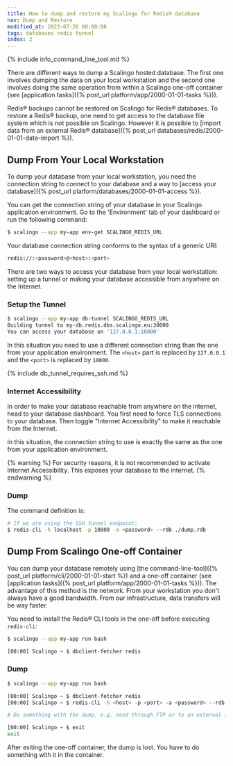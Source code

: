 ```yaml
---
title: How to dump and restore my Scalingo for Redis® database
nav: Dump and Restore
modified_at: 2023-07-26 00:00:00
tags: databases redis tunnel
index: 2
---
```


{% include info_command_line_tool.md %}

There are different ways to dump a Scalingo hosted database. The first one involves dumping the data on your local workstation and the second one involves doing the same operation from within a Scalingo one-off container (see [application tasks]({% post_url platform/app/2000-01-01-tasks %})).

Redis® backups cannot be restored on Scalingo for Redis® databases. To restore a Redis® backup, one need to get access to the database file system which is not possible on Scalingo. However it is possible to [import data from an external Redis® database]({% post_url databases/redis/2000-01-01-data-import %}).

## Dump From Your Local Workstation

To dump your database from your local workstation, you need the connection string to connect to your database and a way to [access your database]({% post_url platform/databases/2000-01-01-access %}).

You can get the connection string of your database in your Scalingo application environment. Go to the 'Environment' tab of your dashboard or run the following command:

```sh
$ scalingo --app my-app env-get SCALINGO_REDIS_URL
```

Your database connection string conforms to the syntax of a generic URI:

```sh
redis://:<password>@<host>:<port>
```

There are two ways to access your database from your local workstation: setting up a tunnel or making your database accessible from anywhere on the Internet.

### Setup the Tunnel

```sh
$ scalingo --app my-app db-tunnel SCALINGO_REDIS_URL
Building tunnel to my-db.redis.dbs.scalingo.eu:30000
You can access your database on '127.0.0.1:10000'
```

In this situation you need to use a different connection string than the one from your application environment. The `<host>` part is replaced by `127.0.0.1` and the `<port>` is replaced by `10000`.

{% include db_tunnel_requires_ssh.md %}

### Internet Accessibility

In order to make your database reachable from anywhere on the internet, head to your database dashboard. You first need to force TLS connections to your database. Then toggle "Internet Accessibility" to make it reachable from the Internet.

In this situation, the connection string to use is exactly the same as the one from your application environment.

{% warning %}
For security reasons, it is not recommended to activate Internet Accessibility. This exposes your database to the internet.
{% endwarning %}

### Dump

The command definition is:

```sh
# If we are using the SSH tunnel endpoint:
$ redis-cli -h localhost -p 10000 -a <password> --rdb ./dump.rdb
```

## Dump From Scalingo One-off Container

You can dump your database remotely using [the command-line-tool]({% post_url platform/cli/2000-01-01-start %}) and a one-off container (see [application tasks]({% post_url platform/app/2000-01-01-tasks %})). The advantage of this method is the network. From your workstation you don't always have a good bandwidth. From our infrastructure, data transfers will be way faster.

You need to install the Redis® CLI tools in the one-off before executing `redis-cli`:

```sh
$ scalingo --app my-app run bash

[00:00] Scalingo ~ $ dbclient-fetcher redis
```

### Dump

```sh
$ scalingo --app my-app run bash

[00:00] Scalingo ~ $ dbclient-fetcher redis
[00:00] Scalingo ~ $ redis-cli -h <host> -p <port> -a <password> --rdb ./dump.rdb

# Do something with the dump, e.g. send through FTP or to an external server

[00:00] Scalingo ~ $ exit
exit
```

After exiting the one-off container, the dump is lost. You have to do something with it in the container.
